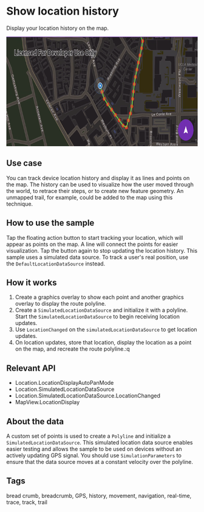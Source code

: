 # Show location history

Display your location history on the map.

![Image of show location history](show-location-history.png)

## Use case

You can track device location history and display it as lines and points on the map. The history can be used to visualize how the user moved through the world, to retrace their steps, or to create new feature geometry. An unmapped trail, for example, could be added to the map using this technique.

## How to use the sample

Tap the floating action button to start tracking your location, which will appear as points on the map. A line will connect the points for easier visualization. Tap the button again to stop updating the location history. This sample uses a simulated data source. To track a user's real position, use the `DefaultLocationDataSource` instead.

## How it works

1. Create a graphics overlay to show each point and another graphics overlay to display the route polyline.
2. Create a `SimulatedLocationDataSource` and initialize it with a polyline. Start the `SimulatedLocationDataSource` to begin receiving location updates.
3. Use `LocationChanged` on the `simulatedLocationDataSource` to get location updates.
4. On location updates, store that location, display the location as a point on the map, and recreate the route polyline.:q

## Relevant API

* Location.LocationDisplayAutoPanMode
* Location.SimulatedLocationDataSource
* Location.SimulatedLocationDataSource.LocationChanged
* MapView.LocationDisplay

## About the data

A custom set of points is used to create a `Polyline` and initialize a `SimulatedLocationDataSource`. This simulated location data source enables easier testing and allows the sample to be used on devices without an actively updating GPS signal. You should use `SimulationParameters` to ensure that the data source moves at a constant velocity over the polyline.

## Tags

bread crumb, breadcrumb, GPS, history, movement, navigation, real-time, trace, track, trail
